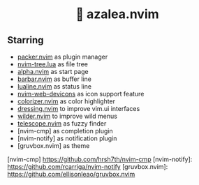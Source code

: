 <div align="center">
    <h1>🌌 azalea.nvim</h1>
</div>

## Starring

* [packer.nvim] as plugin manager
* [nvim-tree.lua] as file tree
* [alpha.nvim] as start page
* [barbar.nvim] as buffer line
* [lualine.nvim] as status line
* [nvim-web-devicons] as icon support feature
* [colorizer.nvim] as color highlighter
* [dressing.nvim] to improve vim.ui interfaces
* [wilder.nvim] to improve wild menus
* [telescope.nvim] as fuzzy finder
* [nvim-cmp] as completion plugin
* [nvim-notify] as notification plugin
* [gruvbox.nvim] as theme

[packer.nvim]: https://github.com/wbthomason/packer.nvim
[nvim-tree.lua]: https://github.com/kyazdani42/nvim-tree.lua
[alpha.nvim]: https://github.com/goolord/alpha-nvim
[barbar.nvim]: https://github.com/romgrk/barbar.nvim
[lualine.nvim]: https://github.com/nvim-lualine/lualine.nvim
[nvim-web-devicons]: https://github.com/kyazdani42/nvim-web-devicons
[colorizer.nvim]: https://github.com/norcalli/nvim-colorizer.lua
[dressing.nvim]: https://github.com/stevearc/dressing.nvim
[wilder.nvim]: https://github.com/gelguy/wilder.nvim
[telescope.nvim]: https://github.com/nvim-telescope/telescope.nvim
[nvim-cmp] https://github.com/hrsh7th/nvim-cmp
[nvim-notify]: https://github.com/rcarriga/nvim-notify
[gruvbox.nvim]: https://github.com/ellisonleao/gruvbox.nvim